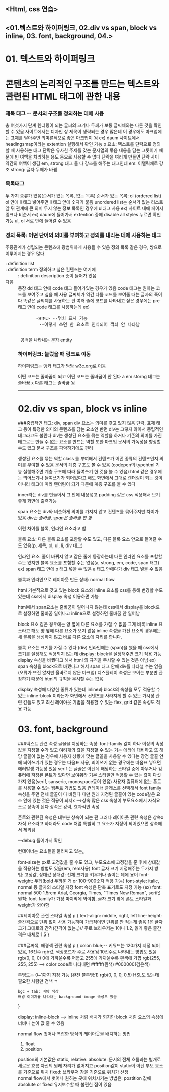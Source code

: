 ## <Html, css 연습>

## <01.텍스트와 하이퍼링크, 02.div vs span, block vs inline, 03. font, background, 04.>

# 01. 텍스트와 하이퍼링크

# 콘텐츠의 논리적인 구조를 만드는 텍스트와 관련된 HTML 태그에 관한 내용

### 제목 태그 -- 문서의 구조를 정의하는 데에 사용

총 여섯가지 단계
렌더링이 되는 글씨의 크기나 두께가 보통 글씨체와는 다른 것을 확인할 수 있음
사이트에서는 디자인 상 제목이 생략되는 경우 많은데 이 경우에도 마크업에는 표제를 달아주면 의미론적으로 좋은 마크업이 됨
ex) daum 사이트에서 headingsmap이라는 extention 실행해서 확인 가능
p 요소: 텍스트를 단락으로 정의할 때 사용하는 태그
단락은 유사한 주제를 갖는 문자열의 묶음
내용을 담는 그릇이기 때문에 빈 여백을 처리하는 용도 등으로 사용할 수 없다
단락을 여러개 만들면 단락 사이 약간의 여백이 생김
em, strong 태그 둘 다 강조를 해주는 태그인데
em: 이탤릭체로 강조
strong: 글자 두께가 바뀜

### 목록태그

두 가지 종류가 있음(순서가 있는 목록, 없는 목록)
순서가 있는 목록: ol (ordered list)
ol 안에 li 태그 넣어주면 li 태그 앞에 숫자가 붙음
unordered list는 순서가 없는 리스트
앞 뒤 관계에 큰 의미 두지 않는 정보 목록인 경우에 ul태그 사용
ex) 사이트 내에 페이지 링크나 비순서
ex) daum에 들어가서 extention 중에 disable all styles 누르면 확인 가능
ul, ol 서로 안에 들어갈 수 있음

### 정의 목록: 어떤 단어의 의미를 부여하고 정의를 내리는 데에 사용하는 태그

주종관계가 성립되는 콘텐츠에 광범위하게 사용될 수 있음
정의 목록 같은 경우, 쌍으로 이루어지는 경우 많다

<dl>: definition list 
<dt>: definition term 정의하고 싶은 컨텐츠는 여기에
<dd>: definition description 뜻이 들어가 있음
<dt>다음 <dd> 등장
dd 태그 안에 code 태그 들어가있는 경우가 있음
code 태그는 원하는 코드를 보여주고 싶을 때 사용
글씨체가 약간 다름
코드를 보여줄 때는 글자의 폭이 다 똑같은 글씨체를 사용하는 편
여러 줄에 코드를 나타내고 싶은 경우에는 pre 태그 안에 code 태그를 사용하는데 
ex) <pre>
       <code>&lt;HTML&gt;</code> --꺾쇠 표시 가능
       <code><body></code> --이렇게 쓰면 한 요소로 인식되어 꺽쇠 안 나타남
    </pre>
&nbsp; 공백을 나타내는 문자 entity

### 하이퍼링크: 눌렀을 때 링크로 이동

하이퍼링크는 앵커 태그가 담당
<a href="http://w3c.org">w3c.org로 이동</a>

어떤 코드는 줄바꿈이 되고 어떤 코드는 줄바꿈이 안 된다
a em storng 태그는 줄바꿈 x
다른 태그는 줄바꿈 됨

---

# 02.div vs span, block vs inline

###중립적인 태그: div, span
div 요소는 의미를 갖고 있지 않음
단락, 표제 태그 등이 특정한 의미의 콘텐츠를 담는 요소인 반면 div는 그렇지 않아서 중립적인 태그라고도 불린다
div는 생성된 요소를 묶는 역할을 하거나 기존의 의미를 가진 태그로는 만들 수 없는 요소를 만드는 역할
또한 마크업 문서의 가독성을 향상할 수도 있고 문서 구조를 파악하기에도 편리

생성된 요소를 묶는 역할
class 를 부여해서 컨텐츠가 어떤 종류의 컨텐츠인지 의미를 부여할 수 있음
문서의 계층 구조도 볼 수 있음 (codepen의 typehtml 기능 실행해주면 계층 구조에 따라 들여쓰기 한 것을 볼 수 있음)
html 같은 경우에는 띄어쓰기나 들여쓰기가 되어있다고 해도 화면에서 그대로 렌더링이 되는 것이 아니라 태그에 따라 렌더링이 되기 때문에 계층 구조를 볼 수 있다

inner라는 div를 만들어서 그 안에 내용넣고
padding 같은 css 적용해서 보기 좋게 화면에 출력가능

span 요소는 div와 비슷하게 의미를 가지지 않고 컨텐츠를 묶어주지만 차이가 있음
<em>div는 줄바꿈, span은 줄바꿈 안 함</em>

이런 차이를 블록, 인라인 요소라고 함

블록 요소: 다른 블록 요소를 포함할 수도 있고, 다른 블록 요소 안으로 들어갈 수도 있음(p, 제목, ol, ul, li, div 태그)

인라인 요소: 줄이 바뀌지 않고 같은 줄에 등장하는데 다른 인라인 요소를 포함할 수는 있지만 블록 요소를 포함할 수는 없음(a, strong, em, code, span 태그)
ex) span 태그 안에 p 태그 넣을 수 없음
a 태그 안에다가 div 태그 넣을 수 없음

블록과 인라인으로 레이아웃 만든 상태: normal flow

html 기본적으로 갖고 있는 block 요소와 inline 요소를 css를 통해 변경할 수도 있는데 css에서 display 속성 이용하면 가능

html에서 span요소는 줄바꿈이 일어나지 않는데
css에서 display를 block으로 설정하면 줄바꿈 일어나고
inline으로 설정하면 줄바꿈 안 일어남

block 요소 같은 경우에는 양 옆에 다른 요소를 가질 수 없음
그게 비록 inline 요소라고 해도 양 옆에 다른 요소가 오지 않음
inline 속성을 가진 요소의 경우에는 새 블록을 생성하지 않고 바로 다른 요소에 자리를 합니다.

블록 요소는 크기를 가질 수 있다 (div)
인라인에는 (span)을 썼을 때 css에서 크기를 설정해도 적용되지 않는데 display: block을 설정해주면 크기 적용 가능
display 속성을 바꿨다고 해서 html 의 규칙을 무시할 수 있는 것은 아님
ex) span 속성을 block으로 바꿨다고 해서 span 태그 안에 div를 나타낼 수는 없음(오류가 뜨진 않지만 올바르지 않은 마크업)
디스플레이 속성은 보이는 부분만 관장하기 때문에 html의 규칙을 무시할 수는 없음

display 속성에 다양한 종류가 있는데
inline과 block의 속성을 모두 적용할 수 있는 inline-block 이라든가 화면에서 컨텐츠를 사라지게 할 수 있는 가시성 관련 값들도 있고 최신 레이아웃 기법을 적용할 수 있는 flex, grid 같은 속성도 적용 가능

# 03. font, background

###텍스트 관련 속성
글꼴을 지정하는 속성: font-family
값이 하나 이상의 속성값을 지정할 수가 있고 여려개의 값을 지정할 수 있는 거는 에러에 대비하고 또 해당 글꼴이 없는 경우에 사용자 상황에 맞는 글꼴을 사용할 수 있다는 장점
글꼴 안에 띄어쓰기가 있는 경우는 따옴표 사용, 띄어쓰기 없는 경우에는 따옴표 넣으면 에러발생 가능성 있음
serif 는 글꼴은 아닌데 해당하는 스타일 중에 아무거나 컴퓨터에 저장된 폰트가 있다면 보여줘라
기본 스타일만 적용할 수 있는 값이 다섯가지 있음(serif, sanseric, monospace등이 있음)
사용자 컴퓨터에 없는 폰트를 사용할 수 있는 웹폰트 기법도 있음
컨테이너 클래스를 선택해서 font family 속성을 주면 전체 글꼴이 다 바뀐다 다만 원래 지정된 글꼴이 있는 code같은 요소 안에 있는 것은 적용이 되지x -->상속
많은 css 속성이 부모요소에서 자식요소로 상속이 된다
상속은 강력, 효과적인 속성

폰트와 관련된 속성은 대부분 상속이 되는 편
그러나 레이아웃 관련 속성은 상속x
자식 요소라고 하더라도 code 처럼 특별히 그 요소가 지정이 되어있으면 상속에서 제외됨

--debug 들어가서 확인

컨테이너는 요소들을 둘러싸고 있는,,

font-size는 px로 고정값을 줄 수도 있고, 부모요소에 고정값을 준 후에 상대값을 적용하는 방법도 있음(em, rem사용)
font
글자 크기 지정해주는 두가지 방법: 고정값, 상대값
상대값: 전체 크기를 키우거나 줄이는 데에 용이
font-weight: 두께(bold 두꺼운 거 or 100-900숫자 적용 가능)
font-style: italic, normal 등 글자의 스타일 지정
font 속성은 단축 표기로도 지정 가능 (ex) font: normal 500 1.5rem Arial, Georgia, Times, "Times New Roman", serif;)
원칙: font-family가 가장 마지막에 와야함, 글자 크기 앞에 폰트 스타일과 weight가 와야함

##레이아웃 관련 스타일 속성
p {
text-align: middle, right, left
line-height: 줄간격으로 단위 없이 사용 가능하며 가급적이면 단위를 안 적는게 좋음 1은 글자 크기 그대로의 간격(간격이 없는,,)// 주로 브라우저는 1이나 1.2, 읽기 좋은 줄간격은 대체로 1.5
}

###글씨색, 배경색 관련 속성
p {
color: blue;-- 키워드는 120가지 지정 되어있음, 16진수 rgb값, 색상코드가 주로 사용됨
10진수로 나타내는 방법도 있음 rgb(0, 0, 0)
0에 가까울수록 어둡고 255에 가까울수록 흰색에 가깝
rgb(255, 255, 255) --> color code로 나타내면 #ffffff(흰색) #000000(검은색)

투명도는 0~1까지 지정 가능 (완전 불투명:1)
rgb(0, 0, 0, 0.5)
HSL도 있는데 필요한 사람만 검색 ㄱ

    bgc + tab: 바탕 색상
    배경 이미지를 나타내는 background-image 속성도 있음

}

display: inline-block --> inline 처럼 배치가 되지만 block 처럼 요소의 속성에 너비나 높이 값 줄 수 있음

normal flow 벗어나 복잡한 방식의 레이아웃을 배치하는 방법

1. float
2. position

position의 기본값은 static,
relative:
absolute: 문서의 전체 흐름과는 별개로 새로운 흐름
자신의 원래 자리가 없어지고
position값이 static이 아닌 부모 요소를 기준으로 위치
fixed: 브라우저 창을 기준으로 위치가 선정\
normal flow에서 벗어나 원하는 곳에 위치시키는 방법은: postition 값에 absolute or fixed
유지보수할 때 불편한 점이 있음
